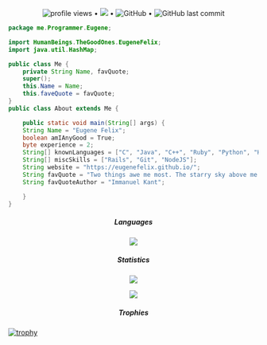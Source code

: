 
<p align="center">
  <img src="https://gpvc.arturio.dev/EugeneFelix" alt="profile views"> •  
  <a href="https://twitter.com/intent/follow?screen_name=EugeneFelixis&tw_p=followbutton"><img src="https://img.shields.io/twitter/follow/EugeneFelixis?label=%40EugeneFelix&style=social"></a> • <img alt="GitHub" src="https://img.shields.io/github/license/EugeneFelix/EugeneFelix?style=for-the-badge"> •
  <img alt="GitHub last commit" src="https://img.shields.io/github/last-commit/EugeneFelix/EugeneFelix?style=for-the-badge">
</p>

```java
package me.Programmer.Eugene;

import HumanBeings.TheGoodOnes.EugeneFelix;
import java.util.HashMap;

public class Me {
    private String Name, favQuote;
    super();
    this.Name = Name;
    this.faveQuote = favQuote;
}
public class About extends Me {

    public static void main(String[] args) {
    String Name = "Eugene Felix";
    boolean amIAnyGood = True;
    byte experience = 2;
    String[] knownLanguages = ["C", "Java", "C++", "Ruby", "Python", "Haskell", "APL", "Javascript","PHP", "Go", "R"];
    String[] miscSkills = ["Rails", "Git", "NodeJS"];
    String website = "https://eugenefelix.github.io/";
    String favQuote = "Two things awe me most. The starry sky above me and the moral law within me.";
    String favQuoteAuthor = "Immanuel Kant";

    }
}
```

<h5 align="center"><em> Languages </em></h5>
<p align="center"> <img align  src="https://github-readme-stats.vercel.app/api/top-langs/?username=EugeneFelix&layout=compact&theme=dracula"></img>
</p>
<h5 align="center"><em>Statistics</em></h5>

<p align="center">
 <img src="https://github-readme-stats.vercel.app/api?username=EugeneFelix&show_icons=true&theme=dracula"</img>
</p>

<p align="center">
 <img src="https://github-readme-streak-stats.herokuapp.com/?user=EugeneFelix&theme=gotham"</img>
</p>

<h5 align="center"><em> Trophies </em></h5>

[![trophy](https://github-profile-trophy.vercel.app/?username=ryo-ma&theme=onedark)](https://github.com/ryo-ma/github-profile-trophy)
